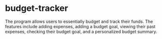 # budget-tracker
The program allows users to essentially budget and track their funds. The features include adding expenses, adding a budget goal, viewing their past expenses, checking their budget goal, and a personalized budget summary.
